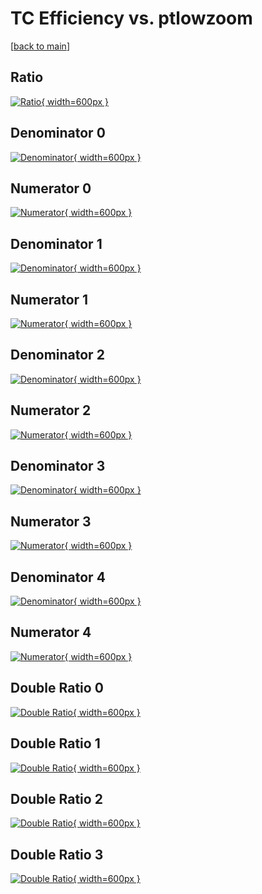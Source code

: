 # TC Efficiency vs. ptlowzoom

[[back to main](./)]



## Ratio

[![Ratio](../mtv/var/TC_base_0_-1_eff_ptlowzoom.png){ width=600px }](../mtv/var/TC_base_0_-1_eff_ptlowzoom.pdf)

## Denominator 0

[![Denominator](../mtv/den/TC_base_0_-1_eff_ptlowzoom_den0.png){ width=600px }](../mtv/den/TC_base_0_-1_eff_ptlowzoom_den0.pdf)

## Numerator 0

[![Numerator](../mtv/num/TC_base_0_-1_eff_ptlowzoom_num0.png){ width=600px }](../mtv/num/TC_base_0_-1_eff_ptlowzoom_num0.pdf)

## Denominator 1

[![Denominator](../mtv/den/TC_base_0_-1_eff_ptlowzoom_den1.png){ width=600px }](../mtv/den/TC_base_0_-1_eff_ptlowzoom_den1.pdf)

## Numerator 1

[![Numerator](../mtv/num/TC_base_0_-1_eff_ptlowzoom_num1.png){ width=600px }](../mtv/num/TC_base_0_-1_eff_ptlowzoom_num1.pdf)

## Denominator 2

[![Denominator](../mtv/den/TC_base_0_-1_eff_ptlowzoom_den2.png){ width=600px }](../mtv/den/TC_base_0_-1_eff_ptlowzoom_den2.pdf)

## Numerator 2

[![Numerator](../mtv/num/TC_base_0_-1_eff_ptlowzoom_num2.png){ width=600px }](../mtv/num/TC_base_0_-1_eff_ptlowzoom_num2.pdf)

## Denominator 3

[![Denominator](../mtv/den/TC_base_0_-1_eff_ptlowzoom_den3.png){ width=600px }](../mtv/den/TC_base_0_-1_eff_ptlowzoom_den3.pdf)

## Numerator 3

[![Numerator](../mtv/num/TC_base_0_-1_eff_ptlowzoom_num3.png){ width=600px }](../mtv/num/TC_base_0_-1_eff_ptlowzoom_num3.pdf)

## Denominator 4

[![Denominator](../mtv/den/TC_base_0_-1_eff_ptlowzoom_den4.png){ width=600px }](../mtv/den/TC_base_0_-1_eff_ptlowzoom_den4.pdf)

## Numerator 4

[![Numerator](../mtv/num/TC_base_0_-1_eff_ptlowzoom_num4.png){ width=600px }](../mtv/num/TC_base_0_-1_eff_ptlowzoom_num4.pdf)

## Double Ratio 0

[![Double Ratio](../mtv/ratio/TC_base_0_-1_eff_ptlowzoom_ratio0.png){ width=600px }](../mtv/ratio/TC_base_0_-1_eff_ptlowzoom_ratio0.pdf)

## Double Ratio 1

[![Double Ratio](../mtv/ratio/TC_base_0_-1_eff_ptlowzoom_ratio1.png){ width=600px }](../mtv/ratio/TC_base_0_-1_eff_ptlowzoom_ratio1.pdf)

## Double Ratio 2

[![Double Ratio](../mtv/ratio/TC_base_0_-1_eff_ptlowzoom_ratio2.png){ width=600px }](../mtv/ratio/TC_base_0_-1_eff_ptlowzoom_ratio2.pdf)

## Double Ratio 3

[![Double Ratio](../mtv/ratio/TC_base_0_-1_eff_ptlowzoom_ratio3.png){ width=600px }](../mtv/ratio/TC_base_0_-1_eff_ptlowzoom_ratio3.pdf)

